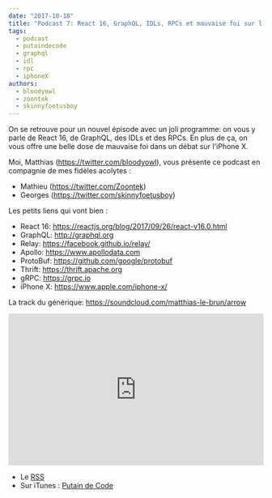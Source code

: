```yaml
---
date: "2017-10-18"
title: "Podcast 7: React 16, GraphQL, IDLs, RPCs et mauvaise foi sur l'iPhone X"
tags:
  - podcast
  - putaindecode
  - graphql
  - idl
  - rpc
  - iphoneX
authors:
  - bloodyowl
  - zoontek
  - skinnyfoetusboy
---
```


On se retrouve pour un nouvel épisode avec un joli programme: on vous y parle de
React 16, de GraphQL, des IDLs et des RPCs. En plus de ça, on vous offre une
belle dose de mauvaise foi dans un débat sur l'iPhone X.

Moi, Matthias (https://twitter.com/bloodyowl), vous présente ce podcast en
compagnie de mes fidèles acolytes :

- Mathieu (https://twitter.com/Zoontek)
- Georges (https://twitter.com/skinnyfoetusboy)

Les petits liens qui vont bien :

- React 16: https://reactjs.org/blog/2017/09/26/react-v16.0.html
- GraphQL: http://graphql.org
- Relay: https://facebook.github.io/relay/
- Apollo: https://www.apollodata.com
- ProtoBuf: https://github.com/google/protobuf
- Thrift: https://thrift.apache.org
- gRPC: https://grpc.io
- iPhone X: https://www.apple.com/iphone-x/

La track du générique: https://soundcloud.com/matthias-le-brun/arrow

<iframe width="100%" height="300" scrolling="no" frameborder="no" src="https://w.soundcloud.com/player/?url=https%3A//api.soundcloud.com/tracks/348401054&amp;color=%23ff5500&amp;auto_play=false&amp;hide_related=true&amp;show_comments=true&amp;show_user=true&amp;show_reposts=false&amp;show_teaser=false&amp;visual=true"></iframe>

- Le
  [RSS](http://feeds.soundcloud.com/users/soundcloud:users:273901232/sounds.rss)
- Sur iTunes :
  [Putain de Code](https://itunes.apple.com/fr/podcast/putain-de-code-!/id1185311825?l=en&mt=2)

